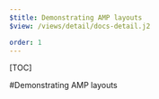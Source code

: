 ```yaml
---
$title: Demonstrating AMP layouts
$view: /views/detail/docs-detail.j2

order: 1
---
```


[TOC]

#Demonstrating AMP layouts
